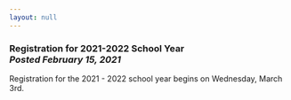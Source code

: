 ```yaml
---
layout: null
---
```


<h3 class="ui header">
  Registration for 2021-2022 School Year
  <div class="sub header">
    <i>Posted February 15, 2021</i>
  </div>
</h3>

Registration for the 2021 - 2022 school year begins on Wednesday, March 3rd.
